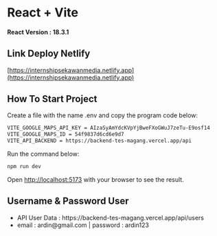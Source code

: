 # React + Vite

#### React Version : 18.3.1

## Link Deploy Netlify
[https://internshipsekawanmedia.netlify.app](https://internshipsekawanmedia.netlify.app)
## How To Start Project
Create a file with the name .env and copy the program code below:
```bash
VITE_GOOGLE_MAPS_API_KEY = AIzaSyAmYdcKVpYjBweFXoGWuJ7zeTu-E9osf14
VITE_GOOGLE_MAPS_ID = 54f9837d6cd6e9d7
VITE_API_BACKEND = https://backend-tes-magang.vercel.app/api
```
Run the command below:
```bash
npm run dev
```
Open [http://localhost:5173](http://localhost:5173) with your browser to see the result.

## Username & Password User
<ul>
<li>API User Data : https://backend-tes-magang.vercel.app/api/users</li>
<li>email : ardin@gmail.com | password : ardin123</li>
</ul>
